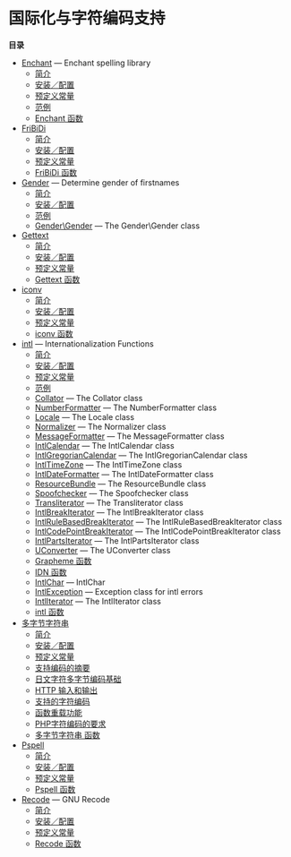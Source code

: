 国际化与字符编码支持
====================

**目录**

-   [Enchant](/book/enchant.html) — Enchant spelling library
    -   [简介](/intro/enchant.html)
    -   [安装／配置](/enchant/setup.html)
    -   [预定义常量](/enchant/constants.html)
    -   [范例](/enchant/examples.html)
    -   [Enchant 函数](/ref/enchant.html)
-   [FriBiDi](/book/fribidi.html)
    -   [简介](/intro/fribidi.html)
    -   [安装／配置](/fribidi/setup.html)
    -   [预定义常量](/fribidi/constants.html)
    -   [FriBiDi 函数](/ref/fribidi.html)
-   [Gender](/book/gender.html) — Determine gender of firstnames
    -   [简介](/intro/gender.html)
    -   [安装／配置](/gender/setup.html)
    -   [范例](/gender/examples.html)
    -   [Gender\\Gender](/class/gender.html) — The Gender\\Gender class
-   [Gettext](/book/gettext.html)
    -   [简介](/intro/gettext.html)
    -   [安装／配置](/gettext/setup.html)
    -   [预定义常量](/gettext/constants.html)
    -   [Gettext 函数](/ref/gettext.html)
-   [iconv](/book/iconv.html)
    -   [简介](/intro/iconv.html)
    -   [安装／配置](/iconv/setup.html)
    -   [预定义常量](/iconv/constants.html)
    -   [iconv 函数](/ref/iconv.html)
-   [intl](/book/intl.html) — Internationalization Functions
    -   [简介](/intro/intl.html)
    -   [安装／配置](/intl/setup.html)
    -   [预定义常量](/intl/constants.html)
    -   [范例](/intl/examples.html)
    -   [Collator](/class/collator.html) — The Collator class
    -   [NumberFormatter](/class/numberformatter.html) — The
        NumberFormatter class
    -   [Locale](/class/locale.html) — The Locale class
    -   [Normalizer](/class/normalizer.html) — The Normalizer class
    -   [MessageFormatter](/class/messageformatter.html) — The
        MessageFormatter class
    -   [IntlCalendar](/class/intlcalendar.html) — The IntlCalendar
        class
    -   [IntlGregorianCalendar](/class/intlgregoriancalendar.html) — The
        IntlGregorianCalendar class
    -   [IntlTimeZone](/class/intltimezone.html) — The IntlTimeZone
        class
    -   [IntlDateFormatter](/class/intldateformatter.html) — The
        IntlDateFormatter class
    -   [ResourceBundle](/class/resourcebundle.html) — The
        ResourceBundle class
    -   [Spoofchecker](/class/spoofchecker.html) — The Spoofchecker
        class
    -   [Transliterator](/class/transliterator.html) — The
        Transliterator class
    -   [IntlBreakIterator](/class/intlbreakiterator.html) — The
        IntlBreakIterator class
    -   [IntlRuleBasedBreakIterator](/class/intlrulebasedbreakiterator.html)
        — The IntlRuleBasedBreakIterator class
    -   [IntlCodePointBreakIterator](/class/intlcodepointbreakiterator.html)
        — The IntlCodePointBreakIterator class
    -   [IntlPartsIterator](/class/intlpartsiterator.html) — The
        IntlPartsIterator class
    -   [UConverter](/class/uconverter.html) — The UConverter class
    -   [Grapheme 函数](/ref/intl/grapheme.html)
    -   [IDN 函数](/ref/intl/idn.html)
    -   [IntlChar](/class/intlchar.html) — IntlChar
    -   [IntlException](/class/intlexception.html) — Exception class for
        intl errors
    -   [IntlIterator](/class/intliterator.html) — The IntlIterator
        class
    -   [intl 函数](/ref/intl.html)
-   [多字节字符串](/book/mbstring.html)
    -   [简介](/intro/mbstring.html)
    -   [安装／配置](/mbstring/setup.html)
    -   [预定义常量](/mbstring/constants.html)
    -   [支持编码的摘要](/mbstring/encodings.html)
    -   [日文字符多字节编码基础](/mbstring/ja-basic.html)
    -   [HTTP 输入和输出](/mbstring/http.html)
    -   [支持的字符编码](/mbstring/supported-encodings.html)
    -   [函数重载功能](/mbstring/overload.html)
    -   [PHP字符编码的要求](/mbstring/php4/req.html)
    -   [多字节字符串 函数](/ref/mbstring.html)
-   [Pspell](/book/pspell.html)
    -   [简介](/intro/pspell.html)
    -   [安装／配置](/pspell/setup.html)
    -   [预定义常量](/pspell/constants.html)
    -   [Pspell 函数](/ref/pspell.html)
-   [Recode](/book/recode.html) — GNU Recode
    -   [简介](/intro/recode.html)
    -   [安装／配置](/recode/setup.html)
    -   [预定义常量](/recode/constants.html)
    -   [Recode 函数](/ref/recode.html)
